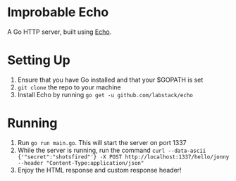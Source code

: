 # Improbable Echo

A Go HTTP server, built using [Echo](https://github.com/labstack/echo).

# Setting Up

1. Ensure that you have Go installed and that your $GOPATH is set
2. `git clone` the repo to your machine
3. Install Echo by running `go get -u github.com/labstack/echo`

# Running

1. Run `go run main.go`. This will start the server on port 1337
2. While the server is running, run the command `curl --data-ascii {'"secret":"shotsfired"'} -X POST http://localhost:1337/hello/jonny --header "Content-Type:application/json"`
3. Enjoy the HTML response and custom response header!
